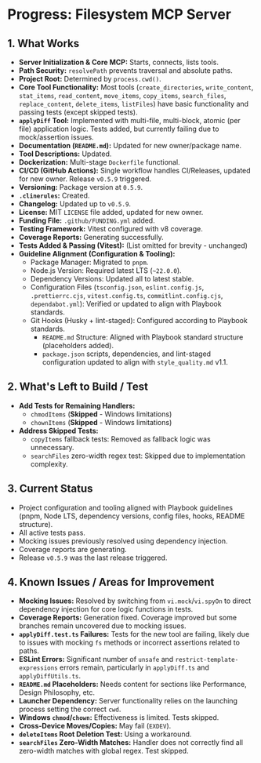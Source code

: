 <!-- Version: 4.31 | Last Updated: 2025-07-04 | Updated By: Sylph -->

# Progress: Filesystem MCP Server

## 1. What Works

- **Server Initialization & Core MCP:** Starts, connects, lists tools.
- **Path Security:** `resolvePath` prevents traversal and absolute paths.
- **Project Root:** Determined by `process.cwd()`.
- **Core Tool Functionality:** Most tools (`create_directories`, `write_content`, `stat_items`, `read_content`, `move_items`, `copy_items`, `search_files`, `replace_content`, `delete_items`, `listFiles`) have basic functionality and passing tests (except skipped tests).
- **`applyDiff` Tool:** Implemented with multi-file, multi-block, atomic (per file) application logic. Tests added, but currently failing due to mock/assertion issues.
- **Documentation (`README.md`):** Updated for new owner/package name.
- **Tool Descriptions:** Updated.
- **Dockerization:** Multi-stage `Dockerfile` functional.
- **CI/CD (GitHub Actions):** Single workflow handles CI/Releases, updated for new owner. Release `v0.5.9` triggered.
- **Versioning:** Package version at `0.5.9`.
- **`.clinerules`:** Created.
- **Changelog:** Updated up to `v0.5.9`.
- **License:** MIT `LICENSE` file added, updated for new owner.
- **Funding File:** `.github/FUNDING.yml` added.
- **Testing Framework:** Vitest configured with v8 coverage.
- **Coverage Reports:** Generating successfully.
- **Tests Added & Passing (Vitest):** (List omitted for brevity - unchanged)
- **Guideline Alignment (Configuration & Tooling):**
  - Package Manager: Migrated to `pnpm`.
  - Node.js Version: Required latest LTS (`~22.0.0`).
  - Dependency Versions: Updated all to latest stable.
  - Configuration Files (`tsconfig.json`, `eslint.config.js`, `.prettierrc.cjs`, `vitest.config.ts`, `commitlint.config.cjs`, `dependabot.yml`): Verified or updated to align with Playbook standards.
  - Git Hooks (Husky + lint-staged): Configured according to Playbook standards.
    - `README.md` Structure: Aligned with Playbook standard structure (placeholders added).
    - `package.json` scripts, dependencies, and lint-staged configuration updated to align with `style_quality.md` v1.1.

## 2. What's Left to Build / Test

- **Add Tests for Remaining Handlers:**
  - `chmodItems` (**Skipped** - Windows limitations)
  - `chownItems` (**Skipped** - Windows limitations)
- **Address Skipped Tests:**
  - `copyItems` fallback tests: Removed as fallback logic was unnecessary.
  - `searchFiles` zero-width regex test: Skipped due to implementation complexity.

## 3. Current Status

- Project configuration and tooling aligned with Playbook guidelines (pnpm, Node LTS, dependency versions, config files, hooks, README structure).
- All active tests pass.
- Mocking issues previously resolved using dependency injection.
- Coverage reports are generating.
- Release `v0.5.9` was the last release triggered.

## 4. Known Issues / Areas for Improvement

- **Mocking Issues:** Resolved by switching from `vi.mock`/`vi.spyOn` to direct dependency injection for core logic functions in tests.
- **Coverage Reports:** Generation fixed. Coverage improved but some branches remain uncovered due to mocking issues.
- **`applyDiff.test.ts` Failures:** Tests for the new tool are failing, likely due to issues with mocking `fs` methods or incorrect assertions related to paths.
- **ESLint Errors:** Significant number of `unsafe` and `restrict-template-expressions` errors remain, particularly in `applyDiff.ts` and `applyDiffUtils.ts`.
- **`README.md` Placeholders:** Needs content for sections like Performance, Design Philosophy, etc.
- **Launcher Dependency:** Server functionality relies on the launching process setting the correct `cwd`.
- **Windows `chmod`/`chown`:** Effectiveness is limited. Tests skipped.
- **Cross-Device Moves/Copies:** May fail (`EXDEV`).
- **`deleteItems` Root Deletion Test:** Using a workaround.
- **`searchFiles` Zero-Width Matches:** Handler does not correctly find all zero-width matches with global regex. Test skipped.
